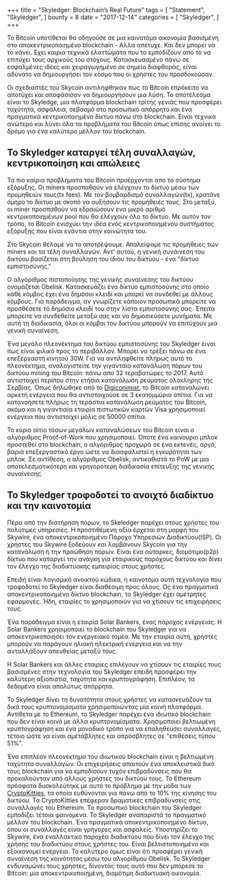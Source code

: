 +++
title = "Skyledger: Blockchain’s Real Future"
tags = [
    "Statement",
    "Skyledger",
]
bounty = 8
date = "2017-12-14"
categories = [
    "Skyledger",
]
+++

Το Bitcoin υποτίθεται θα οδηγούσε σε μια καινοτόμα οικονομία βασισμένη στο αποκεντρικοποιημένο blockchain - Αλλα απέτυχε. Και δεν μπορεί να το κάνει. Eχει καιρια τεχνικά ελαττώματα που το εμποδίζουν απο το να επιτύχει τους αρχικούς του στόχους. Κατασκευασμένο πάνω σε εσφαλμένες ιδέες και χειραγωγημένο σε σημείο διαφθοράς, είναι αδύνατο να δημιουργήσει τον κόσμο που οι χρήστες του προσδοκούσαν.

Οι σχεδιαστές του Skycoin αντιλήφθηκαν πως το Bitcoin επρόκειτο να αποτύχει και αποφάσισαν να δημιουργήσουν μια λύση. Το αποτέλεσμα είναι το Skyledge, μια πλατφόρμα blockchain τρίτης γενιάς που προσφέρει ταχύτητα, ασφάλεια, σεβασμό στο προσωπικό απόρρητο και ένα πραγματικά κεντρικοποιημένο δίκτυο πάνω στο blockchain. Είναι τεχνικα ανώτερο και λύνει όλα τα προβλήματα του Bitcoin όπως επίσης ανοίγει το δρόμο για ένα καλύτερο μέλλον του blockchain.


## Το Skyledger καταργεί τέλη συναλλαγών, κεντρικοποίηση και απώλειες

Τα πιο καίρια προβλήματα του Bitcoin προέρχονται απο το σύστημα εξόρυξης. Οι miners προσπαθούν να ελέγχουν το δίκτυο μέσω των προμηθειών τους(tx fees). Με τον βομβαρδισμό συναλλαγών(tx), κρατάνε όμηρο το δίκτυο με σκοπό να αυξήσουν τις προμήθειές τους. Στο μεταξύ, οι miner προσπαθούν να εδραιώσουν ενα μικρό αριθμό κεντρικοποιημένων pool που θα ελέγχουν όλο το δίκτυο. Με αυτόν τον τρόπο, το Bitcoin ενισχύει την ιδέα ενός κεντρικοποιημένου συστήματος εξόρυξης που είναι ενάντια στην κοινώτητα του.

Στο Skycoin θέλαμε να το αποτρέψουμε. Απαλείψαμε τις προμήθειες των miners και τα τέλη συναλλαγών. Αντ' αυτού, η γενική συνάινεση του δικτύου βασίζεται στη βούληση του ίδιου του δικτύου - ένα "δίκτυο εμπιστοσύνης."

Ο αλγόριθμος πιστοποίησης της γενικής συναίνεσης του δικτύου ονομάζεται Obelisk. Κατασκευάζει ένα δίκτυο εμπιστοσύνης στο οποίο κάθε κόμβος έχει ένα δημόσιο κλειδί και μπορεί να συνδεθεί με άλλους κόμβους. Για παράδειγμα, αν γνωρίζετε κάποιον προσωπικά μπορείτε να προσθέσετε το δημόσιο κλειδί του στην λίστα εμπιστοσύνης σας. Έπειτα μπορείτε να συνδεθείτε μεταξύ σας και να δημοσιεύσετε μυνήματα. Με αυτή τη διαδικασία, όλοι οι κόμβοι του δικτύου μπορούν να επιτύχουν μια γενική συναίνεση.

Ένα μεγάλο πλεονέκτημα του δικτύου εμπιστοσύνης του Skyledger έιναι πως είναι φιλικό προς το περιβάλλον. Μπορεί να τρέξει πάνω σε ένα επεξεργαστή κινητού 30W. Για να αντιληφθείτε πλήρως αυτό το πλεονέκτημα, αναλογιστείτε την γιγανταία κατανάλωση πόρων του δικτύου mining του Bitcoin: πάνω απο 32 τεραβατώρες το 2017. Αυτό αντιστοιχεί περίπου στην ετήσια κατανάλωση ρεύματος ολόκληρης της Σερβίας. Όπως δηλώθηκε από το [Digiconimist](https://digiconomist.net/bitcoin-energy-consumption), το Bitcoin καταναλώνει αρκετή ενέργεια που θα αντιστοιχούσε σε 3 εκατομμύρια σπίτια. Για να κατανοήσετε πλήρως τη τεράστια κατανάλωση ρεύματος του Bitcoin, ακόμα και η γιγαντιαία εταιρία πιστωτικών καρτών Visa χρησιμοποιεί ενέργεια που αντιστοιχεί μόλις σε 50000 σπίτια.

Το κύριο αίτιο τόσων μεγάλων καταναλώσεων του Bitcoin είναι ο αλγόριθμος Proof-of-Work που χρησιμοποιεί. Όποτε ένα καινουριο μπλοκ προστεθεί στο blockchain, ο αλγόριθμος προχωρά σε ένα εκτενές, αργό, βαριά επεξεργαστικό έργο ώστε να διασφαλιστεί η εγκυρότητα των μπλοκ. Σε αντίθεση, ο αλγόριθμος Obelisk, αντικαθιστά το PoW με μια αποτελεσματικότερη και γρηγορότερη διαδικασία επίτευξης της γενικής συναίνεσης.

## Το Skyledger τροφοδοτεί το ανοιχτό διαδίκτυο και την καινοτομία

Πέρα από την διατήρηση πόρων, το Skeledger παρέχει στους χρήστες του πολύτιμες υπηρεσίες. Η προστιθέμενη αξία έρχεται στη μορφή του Skywire, ένα αποκεντρικοποιημένο Πάροχο Υπηρεσιών Διαδικτύου(ISP). Οι χρήστες του Skywire ξοδεύουν και λαμβάνουν Skycoin για την κατανάλωση ή την προώθηση πόρων. Είναι ένα αύταρκες, διομότιμο(p2p) δίκτυο που καταργεί την ανάγκη για εταιρικούς παρόχους δικτύου και δίνει τον έλεγχο της διαδικτυακής εμπειρίας στους χρήστες.

Επειδή είναι λογισμικό ανοικτού κώδικα, η καινοτόμα αυτή τεχνολογία που τροφοδοτεί το Skyledger είναι διαθέσιμη προς όλους. Ως ένα πραγματικά αποκεντρικοποιημένο δίκτυο blockchain, το Skyledger έχει αμέτρητες εφαρμογές. Ήδη, εταιρίες το χρησιμοποιύν για να χτίσουν τις επιχειρήσεις τους.

Ένα παράδειγμα είναι η εταιρία Solar Bankers, ένας πάροχος ενέργειας. Η Solar Bankers χρησιμοποιεί το blockchain του Skyledger για να αποκεντρικοποιήσει τον ενεργειακό τομέα. Με την εταιρία αυτή, χρήστες μπορούν να παράγουν ηλιακή ηλεκτρική ενέργεια και να την ανταλλάξουν απευθείας μεταξύ τους.

Η Solar Bankers και άλλες εταιρίες επιλέγουν να χτίσουν τις εταιρίες τους βασισμένες στην τεχνολογία του Skyledger επειδή προσφέρει την καλύτερη αξιοπιστία, ταχύτητα και κρυπτογράφηση. Επιπλέον, τα δεδομένα είναι απολύτως απόρρητα.

Το Skyledger δίνει τη δυνατότητα στους χρήστες να κατασκευάζουν τα δικά τους κρυπτονομίσματα χρησιμοποιώντας μία κοινή πλατφόρμα. Αντίθετα με το Ethereum, το Skyledger παρέχει ένα ιδιωτικό blockchain που δεν είναι κοινό με άλλα κρυπτονομίσματα. Χρησιμοποιεί βελτιωμένη κρυπτογράφηση και ένα μοναδικό τρόπο για να επαληθεύσει συναλλαγές, τέτοιο ώστε να είναι αμετάβλητες και απρόσβλητες σε "επιθέσεις τύπου 51%".

Ένα επιπλέον πλεονέκτημα του ιδιωτικού blockchain είναι η βελτιωμένη ταχύτητα συναλλαγών. Οι επιχειρήσεις απαιτούν ένα αποκλειστικά δικό τους blockchain για να εμποδίσουν τυχόν επιβραδύνσεις που θα προκαλούνταν από άλλους χρήστες του δικτύου τους. Το Ethereum πρόσφατα δυσκολεύτηκε με αυτό το πρόβλημα με την μόδα των [CryptoKitties](http://www.bbc.co.uk/news/technology-42237162), τα οποία ευθύνονται για πάνω από το 10% της κίνησης του δικτύου. Τα CryptoKitties επέφεραν δραματικές επιβραδύνσεις στις συναλλαγές του Ethereum. Tο προσωπικό blockchain του Skyledger εμποδίζει τέτοια φαινόμενα.
Το Skyledger αναπαριστά το πραγματικό μέλλον του blockchain. Ένα πραγματικά αποκεντρικοποιημένο δίκτυο, όπου οι συναλλαγές είναι γρήγορες και ασφαλείς. Υποστηρίζει το Skywire, ένα εναλλακτικό παροχέα διαδικτύου που δίνει τον έλεγχο της χρήσης του διαδικτύου στους χρήστες του. Είναι βελτιστοποιημένο και εξοικονομεί ενέργεια. Το καλύτερο όμως είναι ότι προσφέρει γενική συναίνεση της κοινότητας μέσω του αλγορίθμου Obelisk. Το Skyledger ενδυναμώνει τους χρήστες, δίνοντάς τους αυτό που δεν μπόρεσε το Bitcoin: μια αποκεντρικοποιημένη, διομότιμη διαδικτυακή οικονομία.
